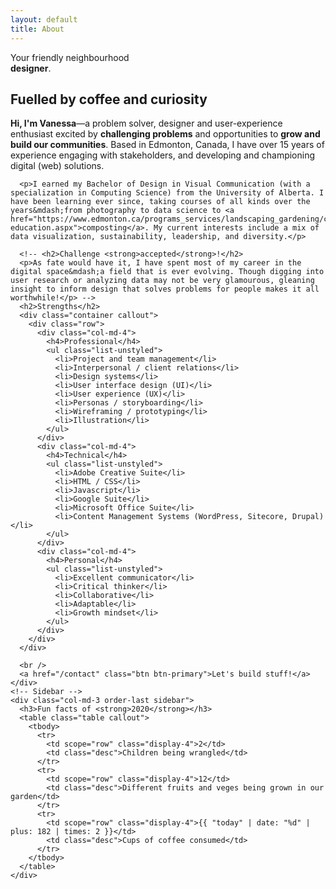 ```yaml
---
layout: default
title: About
---
```

<script>
  var descriptors = ['UX enthusiast', 'front-end dev', 'creative', 'problem solver'];

  textSequence(0);
  function textSequence(i) {

      if (descriptors.length > i) {
          setTimeout(function() {
              document.getElementById("sequence").innerHTML = descriptors[i];
              textSequence(++i);
          }, 1000); // 1 seconds (in milliseconds)

      }

  }
</script>
<div class="jumbotron jumbotron-fluid">
  <div class="container">
    <div class="row justify-content-center">
      <div class="col-lg-8">
        <p class="lead">Your friendly neighbourhood<br /><strong id="sequence">designer</strong>.</p>
      </div>
    </div>
  </div>
</div>

<div class="container">
  <div class="row">
    <div class="col-sm">
      <h2>Fuelled by <strong>coffee</strong> and <strong>curiosity</strong></h2>
      <p><strong>Hi, I'm Vanessa</strong>&mdash;a problem solver, designer and user-experience enthusiast excited by <strong>challenging problems</strong> and opportunities to <strong>grow and build our communities</strong>. Based in Edmonton, Canada, I have over 15 years of experience engaging with stakeholders, and developing and championing digital (web) solutions.</p>

      <p>I earned my Bachelor of Design in Visual Communication (with a specialization in Computing Science) from the University of Alberta. I have been learning ever since, taking courses of all kinds over the years&mdash;from photography to data science to <a href="https://www.edmonton.ca/programs_services/landscaping_gardening/compost-education.aspx">composting</a>. My current interests include a mix of data visualization, sustainability, leadership, and diversity.</p>

      <!-- <h2>Challenge <strong>accepted</strong>!</h2>
      <p>As fate would have it, I have spent most of my career in the digital space&mdash;a field that is ever evolving. Though digging into user research or analyzing data may not be very glamourous, gleaning insight to inform design that solves problems for people makes it all worthwhile!</p> -->
      <h2>Strengths</h2>
      <div class="container callout">
        <div class="row">
          <div class="col-md-4">
            <h4>Professional</h4>
            <ul class="list-unstyled">
              <li>Project and team management</li>
              <li>Interpersonal / client relations</li>
              <li>Design systems</li>
              <li>User interface design (UI)</li>
              <li>User experience (UX)</li>
              <li>Personas / storyboarding</li>
              <li>Wireframing / prototyping</li>
              <li>Illustration</li>
            </ul>
          </div>
          <div class="col-md-4">
            <h4>Technical</h4>
            <ul class="list-unstyled">
              <li>Adobe Creative Suite</li>
              <li>HTML / CSS</li>
              <li>Javascript</li>
              <li>Google Suite</li>
              <li>Microsoft Office Suite</li>
              <li>Content Management Systems (WordPress, Sitecore, Drupal)</li>
            </ul>
          </div>
          <div class="col-md-4">
            <h4>Personal</h4>
            <ul class="list-unstyled">
              <li>Excellent communicator</li>
              <li>Critical thinker</li>
              <li>Collaborative</li>
              <li>Adaptable</li>
              <li>Growth mindset</li>
            </ul>
          </div>
        </div>
      </div>

      <br />
      <a href="/contact" class="btn btn-primary">Let's build stuff!</a>
    </div>
    <!-- Sidebar -->
    <div class="col-md-3 order-last sidebar">
      <h3>Fun facts of <strong>2020</strong></h3>
      <table class="table callout">
        <tbody>
          <tr>
            <td scope="row" class="display-4">2</td>
            <td class="desc">Children being wrangled</td>
          </tr>
          <tr>
            <td scope="row" class="display-4">12</td>
            <td class="desc">Different fruits and veges being grown in our garden</td>
          </tr>
          <tr>
            <td scope="row" class="display-4">{{ "today" | date: "%d" | plus: 182 | times: 2 }}</td>
            <td class="desc">Cups of coffee consumed</td>
          </tr>
        </tbody>
      </table>
    </div>
  </div>
</div>
